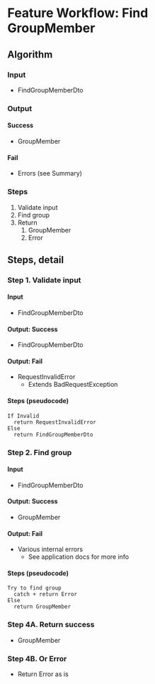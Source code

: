 # Feature Workflow: Find GroupMember

## Algorithm

### Input

- FindGroupMemberDto

### Output

#### Success

- GroupMember

#### Fail

- Errors (see Summary)

### Steps

1. Validate input
2. Find group
3. Return
   1. GroupMember
   2. Error

## Steps, detail

### Step 1. Validate input

#### Input

- FindGroupMemberDto

#### Output: Success

- FindGroupMemberDto

#### Output: Fail

- RequestInvalidError
  - Extends BadRequestException

#### Steps (pseudocode)

```
If Invalid
  return RequestInvalidError
Else
  return FindGroupMemberDto
```

### Step 2. Find group

#### Input

- FindGroupMemberDto

#### Output: Success

- GroupMember

#### Output: Fail

- Various internal errors
  - See application docs for more info

#### Steps (pseudocode)

```
Try to find group
  catch + return Error
Else
  return GroupMember
```

### Step 4A. Return success

- GroupMember

### Step 4B. Or Error

- Return Error as is
